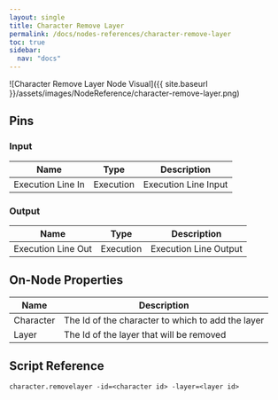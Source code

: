 ```yaml
---
layout: single
title: Character Remove Layer
permalink: /docs/nodes-references/character-remove-layer
toc: true
sidebar:
  nav: "docs"
---
```



![Character Remove Layer Node Visual]({{ site.baseurl }}/assets/images/NodeReference/character-remove-layer.png)

## Pins

### Input

| Name | Type | Description |
| --- | --- | --- |
| Execution Line In | Execution | Execution Line Input |

### Output

| Name | Type | Description |
| --- | --- | --- |
| Execution Line Out | Execution | Execution Line Output |

## On-Node Properties

| Name | Description |
| --- | --- |
| Character | The Id of the character to which to add the layer |
| Layer | The Id of the layer that will be removed |

## Script Reference
```
character.removelayer -id=<character id> -layer=<layer id>
```